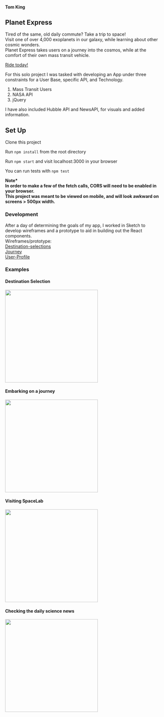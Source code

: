#### Tom King
## Planet Express
Tired of the same, old daily commute? Take a trip to space!  
Visit one of over 4,000 exoplanets in our galaxy, while learning about other cosmic wonders.  
Planet Express takes users on a journey into the cosmos, while at the comfort of their own mass transit vehicle.

[Ride today!](http://planet-express.herokuapp.com/)

For this solo project I was tasked with developing an App under three constraints for a User Base, specific API, and Technology. 
1. Mass Transit Users
2. NASA API
3. jQuery

I have also included Hubble API and NewsAPI, for visuals and added information.


## Set Up

Clone this project

Run `npm install` from the root directory

Run `npm start` and visit localhost:3000 in your browser

You can run tests with `npm test`

<strong>Note*  
In order to make a few of the fetch calls, CORS will need to be enabled in your browser.  
This project was meant to be viewed on mobile, and will look awkward on screens > 500px width.</strong>


### Development
After a day of determining the goals of my app, I worked in Sketch to develop wireframes and a prototype to aid in building out the React components.    
Wireframes/prototype:   
[Destination-selections](https://raw.githubusercontent.com/tomkingkong/planet-express/master/public/images/screenshots/planet-express-wireframe-destinations.png)  
[Journey](https://raw.githubusercontent.com/tomkingkong/planet-express/master/public/images/screenshots/planet-express-wireframe-journey.png)   
[User-Profile](https://raw.githubusercontent.com/tomkingkong/planet-express/master/public/images/screenshots/planet-express-wireframe-userprofile.png)   

### Examples
#### Destination Selection

<img src="https://raw.githubusercontent.com/tomkingkong/planet-express/master/public/images/screenshots/planet-express_Planet_Selection.gif" width="300"/>

#### Embarking on a journey

<img src="https://raw.githubusercontent.com/tomkingkong/planet-express/master/public/images/screenshots/planet-express-Select_Dest_Take_Trip.gif" width="300"/>

#### Visiting SpaceLab

<img src="https://raw.githubusercontent.com/tomkingkong/planet-express/master/public/images/screenshots/planet-express_Visit_Spacelab.gif" width="300"/>

#### Checking the daily science news

<img src="https://raw.githubusercontent.com/tomkingkong/planet-express/master/public/images/screenshots/planet-express_Check_News.gif" width="300"/>


